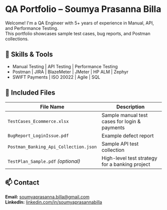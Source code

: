 # QA Portfolio – Soumya Prasanna Billa

Welcome! I'm a QA Engineer with 5+ years of experience in Manual, API, and Performance Testing.  
This portfolio showcases sample test cases, bug reports, and Postman collections.

## 🔧 Skills & Tools
- Manual Testing | API Testing | Performance Testing
- Postman | JIRA | BlazeMeter | JMeter | HP ALM | Zephyr
- SWIFT Payments | ISO 20022 | Agile | SQL

## 📁 Included Files
| File Name | Description |
|----------|-------------|
| `TestCases_Ecommerce.xlsx` | Sample manual test cases for login & payments |
| `BugReport_LoginIssue.pdf` | Example defect report |
| `Postman_Banking_Api_Collection.json` | Sample API test collection |
| `TestPlan_Sample.pdf` *(optional)* | High-level test strategy for a banking project |

## 📫 Contact
**Email:** soumyaprasanna.billa@gmail.com  
**LinkedIn:** [linkedin.com/in/soumyaprasannabilla](https://www.linkedin.com/in/soumyaprasannabilla/)
